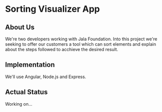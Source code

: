 # Sorting Visualizer App

## About Us

We're two developers working with Jala Foundation.
Into this project we're seeking to offer our customers a tool which can sort elements and explain about the steps followed to acchieve the desired result.

## Implementation

We'll use Angular, Node.js and Express.

## Actual Status

Working on...

